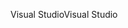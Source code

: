 <span data-ttu-id="63e2a-101">Visual Studio</span><span class="sxs-lookup"><span data-stu-id="63e2a-101">Visual Studio</span></span>